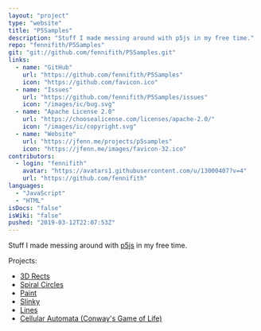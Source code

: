 ```yaml
---
layout: "project"
type: "website"
title: "P5Samples"
description: "Stuff I made messing around with p5js in my free time."
repo: "fennifith/P5Samples"
git: "git://github.com/fennifith/P5Samples.git"
links: 
  - name: "GitHub"
    url: "https://github.com/fennifith/P5Samples"
    icon: "https://github.com/favicon.ico"
  - name: "Issues"
    url: "https://github.com/fennifith/P5Samples/issues"
    icon: "/images/ic/bug.svg"
  - name: "Apache License 2.0"
    url: "https://choosealicense.com/licenses/apache-2.0/"
    icon: "/images/ic/copyright.svg"
  - name: "Website"
    url: "https://jfenn.me/projects/p5samples"
    icon: "https://jfenn.me/images/favicon-32.ico"
contributors: 
  - login: "fennifith"
    avatar: "https://avatars1.githubusercontent.com/u/13000407?v=4"
    url: "https://github.com/fennifith"
languages: 
  - "JavaScript"
  - "HTML"
isDocs: "false"
isWiki: "false"
pushed: "2019-03-12T22:07:53Z"
---
```


Stuff I made messing around with [p5js](https://p5js.org/) in my free time.

Projects:
- [3D Rects](https://jfenn.me/P5Samples/3drects/)
- [Spiral Circles](https://jfenn.me/P5Samples/spiralcircles/)
- [Paint](https://jfenn.me/P5Samples/paint/)
- [Slinky](https://jfenn.me/P5Samples/slinky/)
- [Lines](https://jfenn.me/P5Samples/lines/)
- [Cellular Automata (Conway's Game of Life)](https://jfenn.me/P5Samples/cellular/)
